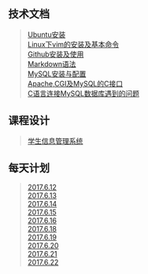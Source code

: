 ## 技术文档
>[Ubuntu安装](./technology/Ubuntu安装.md)    
>[Linux下vim的安装及基本命令](./technology/Linux下vim的安装及基本命令.md)  
>[Github安装及使用](./technology/Github安装及使用.md)  
>[Markdown语法](./technology/Markdowm语法)  
>[MySQL安装与配置](./technology/MySQL安装与配置.md)    
>[Apache,CGI及MySQL的C接口](./technology/Apache，CGI及MySQL的C接口.md)     
>[C语言连接MySQL数据库遇到的问题](./technology/C语言连接MySQL数据库遇到的问题.md)

## 课程设计
>[学生信息管理系统](/stu.md)

## 每天计划
>[2017.6.12](./log/2017.6.12.md)    
>[2017.6.13](./log/2017.6.13.md)    
>[2017.6.14](./log/2017.6.14.md)   
>[2017.6.15](./log/2017.6.15.md)    
>[2017.6.16](./log/2017.6.16.md)  
>[2017.6.18](./log/2017.6.18.md)  
>[2017.6.19](./log/2017.6.19.md)    
>[2017.6.20](./log/2017.6.20.md)    
>[2017.6.21](./log/2017.6.21.md)   
>[2017.6.22](./log/2017.6.22.md)
